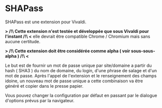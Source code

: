 # SHAPass

SHAPass est une extension pour Vivaldi.


**> /!\ Cette extension n'est testée et développée que sous Vivaldi pour l'instant /!\ <**
elle devrait être compatible Chrome / Chromium mais sans aucune certitude.


**> /!\ Cette extension doit être considérée comme alpha ( voir sous-sous-alpha ) /!\ <**

Le but est de fournir un mot de passe unique par site/domaine a partir du hash ( SHA3 ) du nom de domaine, du login, d'une phrase de salage et d'un mot de passe. Après l'appel de l'extension et le renseignement des champs idoine, un nouveau mot de passe unique a cette combinaison va être généré et copier dans le presse papier.

Vous pouvez changer la configuration par défaut en passant par le dialogue d'options prévus par la navigateur.
